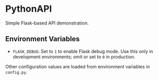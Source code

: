 # PythonAPI


Simple Flask-based API demonstration.

## Environment Variables

- `FLASK_DEBUG`: Set to `1` to enable Flask debug mode. Use this only in development environments; omit or set to `0` in production.

Other configuration values are loaded from environment variables in `config.py`.
